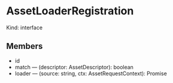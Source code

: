 # AssetLoaderRegistration

Kind: interface

## Members

- id
- match — (descriptor: AssetDescriptor<unknown>): boolean
- loader — (source: string, ctx: AssetRequestContext): Promise<T>
